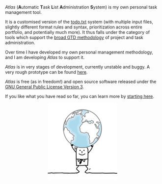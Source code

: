 _Atlas_ (**A**utomatic **T**ask **L**ist **A**dministration **S**ystem) is my own personal task management tool.

It is a customised version of the [todo.txt](http://todotxt.org/) system (with multiple input files,
slightly different format rules and syntax, prioritization across entire portfolio, and potentially much more).
It thus falls under the category of tools which support the [broad GTD methodology](https://en.wikipedia.org/wiki/Getting_Things_Done)
of project and task administration.

Over time I have developed my own personal management methodology, and I am developing _Atlas_ to support it.

_Atlas_ is in very stages of development, currently unstable and buggy. A very rough prototype can be found [here](https://github.com/nov314k/atlas-v01).

_Atlas_ is free (as in freedom!) and open source software released under the [GNU General Public License Version 3](LICENSE.md).

If you like what you have read so far, you can learn more by [starting here](docs/start-here.md).

<p align="center">
<img src="docs/images/1375061_width_x_height_226x250.png">
</p>

